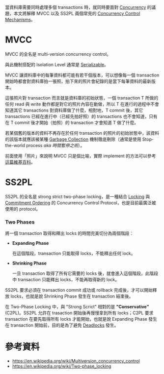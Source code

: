 當資料庫需要同時處理多個 transactions 時，就同時要面對 [Concurrency](</Database/Concurrency.md>) 的議題，本文將解釋 MVCC 以及 SS2PL 兩個常見的 [Concurrency Control Mechanisms](</Database/Concurrency.md#Concurrency Control Protocols>)。

# MVCC

MVCC 的全名是 multi-version concurrency control。

與此機制搭配的 Isolation Level 通常是 [Serializable](</Database/ACID vs. BASE.md#Isolation Level>)。

MVCC 讓資料庫中的每筆資料都可能有若干個版本，可以想像每一個 transaction 開始時都會對資料庫拍一張照，拍下來的照片會紀錄的是當下每筆資料的最新版本。

這張照片對 transaction 而言就是資料庫的初始狀態，一個 transaction T 所做的任何 read 與 write 動作都是對它的照片內容在動做，所以 T 在進行的過程中不會知道其它 transactions 對資料庫做了什麼，相對地，T commit 後，其它 transactions 已經在進行中（已經先拍好照）的 transactions 也不會知道，只有在 T commit 後才開始（拍照）的 transaction 才會知道 T 做了什麼。

若某個舊的版本的資料不再存在於任何 transaction 的照片的初始狀態中，該資料的該版本就應該被某種 [Garbage Collection](</Computer Science/Garbage Collection.md>) 機制徹底刪除（通常是使用 Stop-the-world process *aka 時間暫停之術*）。

前面使用「照片」來說明 MVCC 只是個比喻，實際 implement 的方法可以參考[這篇維基百科](https://en.wikipedia.org/wiki/Multiversion_concurrency_control#Implementation)。

# SS2PL

SS2PL 的全名是 strong strict two-phase locking，是一種結合 [Locking](</Database/Concurrency.md#🔓 Locking>) 與 [Commitment Ordering](</Database/Concurrency.md#Commitment Ordering>) 的 Concurrency Control Protocol，也是目前最廣泛被使用的 protocol。

### Two Phases

將一個 transaction 取得和釋出 locks 的時間完美切分為兩個階段：

- **Expanding Phase**

    在這個階段，transaction 只能取得 locks，不能釋出任何 lock。

- **Shrinking Phase**

    一旦 transaction 取得了所有它需要的 locks 後，就會進入這個階段，此階段中 transaction 只能釋出 locks，不能再取得新的 lock。

SS2PL 要求必須在 transaction commit 成功或 rollback 完成後，才可以開始釋放 locks，也就是說 Shrinking Phase 發生在 transaction 結束後。

在 Two-Phase Locking 中，與 "Strong Scrict" 相對的是 **"Conservative"** (C2PL)。SS2PL 允許在 trasaction 開始後再慢慢拿到所有 locks；C2PL 要求 transaction 在要先取得所有 locks 才能開始，也就是說 Expanding Phase 發生在 transaction 開始前，目的是為了避免 [Deadlocks](</Operating System/Deadlocks.md>) 發生。

# 參考資料

- <https://en.wikipedia.org/wiki/Multiversion_concurrency_control>
- <https://en.wikipedia.org/wiki/Two-phase_locking>
